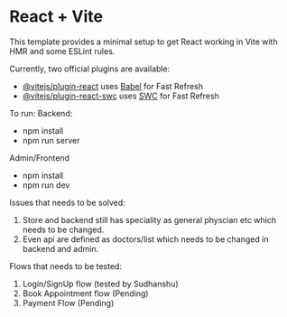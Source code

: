 # React + Vite

This template provides a minimal setup to get React working in Vite with HMR and some ESLint rules.

Currently, two official plugins are available:

- [@vitejs/plugin-react](https://github.com/vitejs/vite-plugin-react/blob/main/packages/plugin-react/README.md) uses [Babel](https://babeljs.io/) for Fast Refresh
- [@vitejs/plugin-react-swc](https://github.com/vitejs/vite-plugin-react-swc) uses [SWC](https://swc.rs/) for Fast Refresh


To run:
Backend:
- npm install
- npm run server

Admin/Frontend
- npm install
- npm run dev

Issues that needs to be solved:
1. Store and backend still has speciality as general physcian etc which needs to be changed.
2. Even api are defined as doctors/list which needs to be changed in backend and admin.


Flows that needs to be tested:
1. Login/SignUp flow (tested by Sudhanshu)
2. Book Appointment flow (Pending)
3. Payment Flow (Pending)
